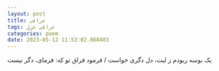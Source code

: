 ```yaml
---
layout: post
title: عراقی
tags: عراقی غزل
categories: poem
date: 2023-05-12 11:53:02.068483
---
```


یک بوسه ربودم ز لبت، دل دگری خواست / فرمود فراق تو که: فرمای، دگر نیست